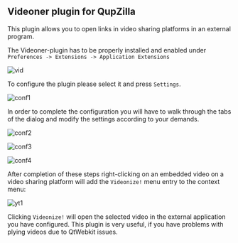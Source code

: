 Videoner plugin for QupZilla
-------------------------------------------------
This plugin allows you to open links in video sharing platforms in an external program. 

The Videoner-plugin has to be properly installed and enabled under `Preferences -> Extensions -> Application Extensions`

![vid](http://i.imgur.com/7wBcTr8.png)

To configure the plugin please select it and press `Settings`.

![conf1](http://i.imgur.com/0d9BJ5q.png)

In order to complete the configuration you will have to walk through the tabs of the dialog and modify the settings according to your demands.

![conf2](http://i.imgur.com/mFcz2aD.png)

![conf3](http://i.imgur.com/KT773lE.png)

![conf4](http://i.imgur.com/CZ6WpKW.png)


After completion of these steps right-clicking on an embedded video on a video sharing platform will add the `Videonize!` menu entry to the context menu:

![yt1](http://i.imgur.com/vgtKUCJ.png)

Clicking `Videonize!` will open the selected video in the external application you have configured. This plugin is very useful, if you have problems with plying videos due to QtWebkit issues.